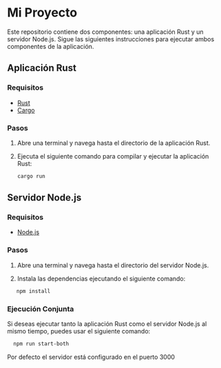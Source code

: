 # Mi Proyecto

Este repositorio contiene dos componentes: una aplicación Rust y un servidor Node.js. Sigue las siguientes instrucciones para ejecutar ambos componentes de la aplicación.

## Aplicación Rust

### Requisitos

- [Rust](https://www.rust-lang.org/tools/install)
- [Cargo](https://doc.rust-lang.org/cargo/getting-started/installation.html)

### Pasos

1. Abre una terminal y navega hasta el directorio de la aplicación Rust.

2. Ejecuta el siguiente comando para compilar y ejecutar la aplicación Rust:

   ```bash
   cargo run
   ```

## Servidor Node.js

### Requisitos

- [Node.js](https://nodejs.org/en)

### Pasos

1. Abre una terminal y navega hasta el directorio del servidor Node.js.

2. Instala las dependencias ejecutando el siguiente comando:

```bash
   npm install
```

### Ejecución Conjunta

Si deseas ejecutar tanto la aplicación Rust como el servidor Node.js al mismo tiempo, puedes usar el siguiente comando:

```bash
  npm run start-both
```

Por defecto el servidor está configurado en el puerto 3000

